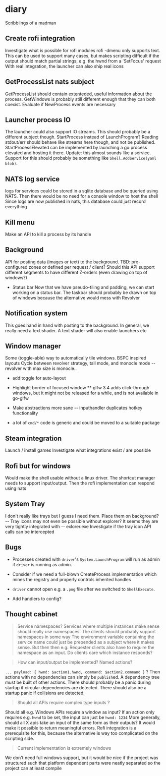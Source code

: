 # diary

Scribblings of a madman

## Create rofi integration

Investigate what is possible for rofi modules
rofi -dmenu only supports text. This can be used to support many cases,
but makes scripting difficult if the output should match partial strings, e.g. the hwnd from a 'SetFocus' request
With real integration, the launcher can also ship real icons

## GetProcessList nats subject

GetProcessList should contain extenteded, useful information
about the process. GetWindows is probably still different enough
that they can both coexist.
Evaluate if NewProcess events are necessary

## Launcher process IO

The launcher could also support IO streams. This should probably be a different subject though.
StartProcess instead of LaunchProgram? Reading stdout/err should behave like streams here though, and not be published.
StartProcessElevated can be implemented by launching a go process elevated and hosting it there.
Update: this almost sounds like a service. Support for this should probably be something like `Shell.AddService(yaml blob)`.

## NATS log service

logs for services could be stored in a sqlite database
and be queried using NATS. Then there would be no need
for a console window to host the shell
Since logs are now published in nats, this database could just record everything

## Kill menu

Make an API to kill a process by its handle

## Background

API for posting data (images or text) to the background. TBD: pre-configured zones or defined per request / client?
Should this API support different segments to have different Z-orders (even drawing on top of windows?)
* Status bar 
Now that we have pseudo-tiling and padding, we can start working on a status bar. 
The taskbar should probably be drawn on top of windows because the alternative would mess with Revolver

## Notification system 

This goes hand in hand with posting to the background. In general, we really need a text shader.
A text shader will also enable launchers etc

## Window manager

Some (toggle-able) way to automatically tile windows. BSPC inspired layouts
Cycle between revolver strategy, tall mode, and monocle mode -- revolver with max size is monocle..

* add toggle for auto-layout
* Highlight border of focused window 
** glfw 3.4 adds click-through windows, but it might not be released for a while, and is not available in go-glfw

* Make abstractions more sane -- inputhandler duplicates hotkey functionality
* a lot of `cmd/*` code is generic and could be moved to a suitable package


## Steam integration

Launch / install games
Investigate what integrations exist / are possible

## Rofi but for windows

Would make the shell usable without a linux driver. The shortcut manager needs to support input/output. Then the rofi implementation can respond using nats

## System Tray

I don't really like trays but I guess I need them. Place them on background?
-- Tray icons may not even be possible without explorer? It seems they are very tightly integrated with 
-- exlorer.exe Investigate if the tray icon API calls can be intercepted

## Bugs 

* Processes created with `driver`'s `System.LaunchProgram` will run as admin if `driver` is running as admin.
- Consider if we need a full-blown CreateProcess implementation which mines the registry and properly controls inherited handles
* `driver` cannot open e.g. a `.png` file after we switched to `ShellExecute`.
- Add handlers to config?

## Thought cabinet

> Service namespaces?
> Services where multiple instances make sense should really use namespaces. The clients should probably support namespaces in some way
> The environment variable containing the service name could just be prepended as a subject where it makes sense. But then
> then e.g. Requester clients also have to require the namespace as an input. Do clients care which instance responds?

> How can input/output be implemented? Named actions?

`... payload: { hwnd: $action1.hwnd, command: $action2.command }` ?
Then actions with no dependencies can simply be `publish`ed. A dependency tree must be built of other actions.
There should probably be a panic during startup if circular dependencies are detected.
There should also be a startup panic if collisions are detected.

> Should all APIs require complex type inputs ?

Should all e.g. Windows APIs require a window as input? If an action only requires e.g. `hwnd` to be set, the input can just be `hwnd: 1234`
More generally, should all X apis take an input of the same form as their outputs? It would make it possible to return meaningful errors.
Rofi integration is a prerequisite for this, because the alternative is way too complicated on the scripting side.

> Current implementation is extremely windows 

We don't need full windows support, but it would be nice if the project was structured such that platform dependent parts were neatly separated 
so the project can at least compile
